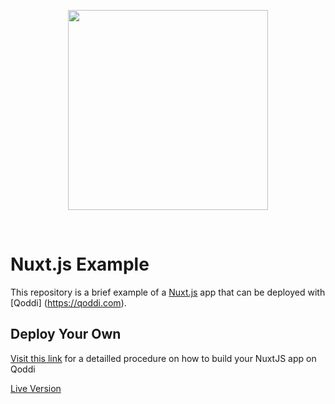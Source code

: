 <p align="center"><a href="https://devcenter.flashdrive.io/deploy-nuxtjs-on-flashdrive-io/"><img align="center" style="width:320px" src="https://devcenter.qoddi.com/wp-content/uploads/2021/11/800px-transparent-logo.png"/></a></p><br/>

# Nuxt.js Example

This repository is a brief example of a [Nuxt.js](https://nuxtjs.org) app that can be deployed with [Qoddi] (https://qoddi.com).

## Deploy Your Own

[Visit this link](https://devcenter.qoddi.com/deploy-nuxtjs-on-flashdrive-io/) for a detailled procedure on how to build your NuxtJS app on Qoddi

[Live Version](https://nuxtjs.us06.fldrv.com/)
